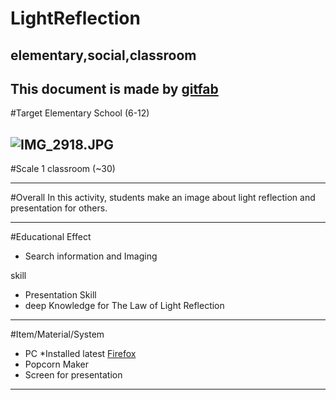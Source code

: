 # LightReflection
## elementary,social,classroom
This document is made by [gitfab](http://gitfab.org)
---
#Target
Elementary School (6-12)


![IMG_2918.JPG](http://acehterkini.com/wp-content/uploads/2013/07/182826_anak-sd-membaca-_663_382.jpg)
---
#Scale
1 classroom (~30)

---
#Overall
In this activity, students make an image about light reflection and presentation for others.


---
#Educational Effect
* Search information and Imaging

skill

* Presentation Skill
* deep Knowledge for The Law of Light Reflection

---
#Item/Material/System
* PC *Installed latest [Firefox](http://www.mozilla.org/en-US/firefox/)
* Popcorn Maker
* Screen for presentation
---
